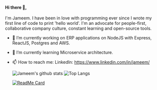 #### Hi there 👋,
I'm Jameem. I have been in love with programming ever since I wrote my first line of code to print 'hello world'. I'm an advocate for people-first, collaborative company culture, constant learning and open-source tools.

- 🔭 I’m currently working on ERP applications on NodeJS with Express, ReactJS, Postgres and AWS.
- 🌱 I’m currently learning Microservice architecture.
- 📫 How to reach me: 
     LinkedIn: https://www.linkedin.com/in/jameem/     
     
     ![Jameem's github stats](https://github-readme-stats.vercel.app/api?username=jameem&show_icons=true&theme=radical)
     ![Top Langs](https://github-readme-stats.vercel.app/api/top-langs/?username=jameem&theme=radical&hide_langs_below=1)
     
     [![ReadMe Card](https://github-readme-stats.vercel.app/api/pin/?username=jameem&repo=chit-fund&theme=radical)](https://github.com/jameem/chit-fund)

 

<!--
**Jameem/jameem** is a ✨ _special_ ✨ repository because its `README.md` (this file) appears on your GitHub profile.	**Jameem/jameem** is a ✨ _special_ ✨ repository because its `README.md` (this file) appears on your GitHub profile.
Here are some ideas to get you started:	Here are some ideas to get you started:
- 🔭 I’m currently working on ...	- 🔭 I’m currently working on ...
- 🌱 I’m currently learning ...	- 🌱 I’m currently learning ...
- 👯 I’m looking to collaborate on ...	- 👯 I’m looking to collaborate on ...
- 🤔 I’m looking for help with ...	- 🤔 I’m looking for help with ...
- 💬 Ask me about ...	- 💬 Ask me about ...
- 📫 How to reach me: ...	- 📫 How to reach me: ...
- 😄 Pronouns: ...	- 😄 Pronouns: ...
- ⚡ Fun fact: ...	- ⚡ Fun fact: ...
-->
